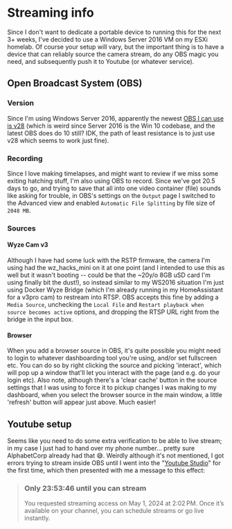 # Streaming info
Since I don't want to dedicate a portable device to running this for the next 3+ weeks, I've decided to use a Windows Server 2016 VM on my ESXi homelab. Of course your setup will vary, but the important thing is to have a device that can reliably source the camera stream, do any OBS magic you need, and subsequently push it to Youtube (or whatever service).

## Open Broadcast System (OBS)
### Version
Since I'm using Windows Server 2016, apparently the newest [OBS I can use is v28](https://github.com/obsproject/obs-studio/releases/tag/28.1.2) (which is weird since Server 2016 is the Win 10 codebase, and the latest OBS does do 10 still? IDK, the path of least resistance is to just use v28 which seems to work just fine).

### Recording
Since I love making timelapses, and might want to review if we miss some exiting hatching stuff, I'm also using OBS to record. Since we've got 20.5 days to go, and trying to save that all into one video container (file) sounds like asking for trouble, in OBS's settings on the `Output` page I switched to the Advanced view and enabled `Automatic File Splitting` by file size of `2048 MB`. 

### Sources
#### Wyze Cam v3
Although I have had some luck with the RSTP firmware, the camera I'm using had the wz_hacks_mini on it at one point (and I intended to use this as well but it wasn't booting -- could be that the ~20y/o 8GB uSD card I'm using finally bit the dust!), so instead similar to my WS2016 situation I'm just using Docker Wyze Bridge (which I'm already running in my HomeAssistant for a v3pro cam) to restream into RTSP. OBS accepts this fine by adding a `Media Source`, unchecking the `Local File` and `Restart playback when source becomes active` options, and dropping the RTSP URL right from the bridge in the input box.
#### Browser
When you add a browser source in OBS, it's quite possible you might need to login to whatever dashboarding tool you're using, and/or set fullscreen etc. You can do so by right clicking the source and picking 'interact', which will pop up a window that'll let you interact with the page (and e.g. do your login etc). Also note, although there's a 'clear cache' button in the source settings that I was using to force it to pickup changes I was making to my dashboard, when you select the browser source in the main window, a little 'refresh' button will appear just above. Much easier!

## Youtube setup
Seems like you need to do some extra verification to be able to live stream; in my case I just had to hand over my phone number... pretty sure AlphabetCorp already had that 😅. Weirdly although it's not mentioned, I got errors trying to stream inside OBS until I went into the "[Youtube Studio](https://studio.youtube.com)" for the first time, which then presented with me a message to this effect:
>### Only 23:53:46 until you can stream  
>You requested streaming access on May 1, 2024 at 2:02 PM. Once it’s available on your channel, you can schedule streams or go live instantly.
